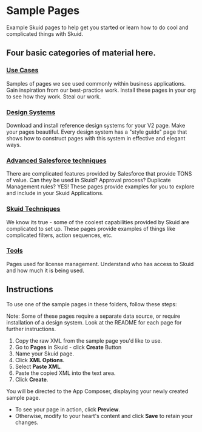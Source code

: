 # Sample Pages

Example Skuid pages to help get you started or learn how to do cool and complicated things with Skuid. 

## Four basic categories of material here. 

### [Use Cases](/Use_Cases)
Samples of pages we see used commonly within business applications. Gain inspiration from our best-practice work. Install these pages in your org to see how they work.  Steal our work. 

### [Design Systems](/Design_Systems)
Download and install reference design systems for your V2 page. Make your pages beautiful. Every design system has a "style guide" page that shows how to construct pages with this system in effective and elegant ways. 

### [Advanced Salesforce techniques](/Salesforce_Advanced) 
There are complicated features provided by Salesforce that provide TONS of value.  Can they be used in Skuid? Approval process?  Duplicate Management rules?  YES! These pages provide examples for you to explore and include in your Skuid Applications.

### [Skuid Techniques](/Skuid_Techniques)
We know its true - some of the coolest capabilities provided by Skuid are complicated to set up. These pages provide examples of things like complicated filters, action sequences, etc. 

### [Tools](/Tools)
Pages used for license management. Understand who has access to Skuid and how much it is being used. 

## Instructions
To use one of the sample pages in these folders, follow these steps:

Note: Some of these pages require a separate data source,  or require installation of a design system.  Look at the README for each page for further instructions. 

1. Copy the raw XML from the sample page you'd like to use.
2. Go to **Pages** in Skuid - click **Create** Button
3. Name your Skuid page.
4. Click **XML Options**.
5. Select **Paste XML**.
7. Paste the copied XML into the text area.
8. Click **Create**.

You will be directed to the App Composer, displaying your newly created sample page.
- To see your page in action, click **Preview**.
- Otherwise, modify to your heart's content and click **Save** to retain your changes.